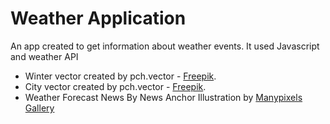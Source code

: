 # Weather Application
An app created to get information about weather events.
It used Javascript and weather API

* Winter vector created by pch.vector - [Freepik](https://www.freepik.com/vectors/winter).
* City vector created by pch.vector - [Freepik](https://www.freepik.com/vectors/city).
* Weather Forecast News By News Anchor Illustration by [Manypixels Gallery](https://iconscout.com/contributors/manypixels-gallery)
